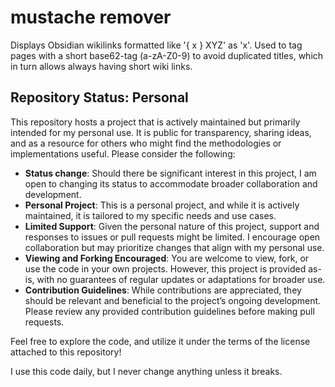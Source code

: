 # mustache remover

Displays Obsidian wikilinks formatted like '{ x } XYZ' as 'x'. Used to tag pages
with a short base62-tag (a-zA-Z0-9) to avoid duplicated titles, which in turn allows always
having short wiki links.

## Repository Status: Personal

This repository hosts a project that is actively maintained but primarily
intended for my personal use. It is public for transparency, sharing ideas, and
as a resource for others who might find the methodologies or implementations
useful. Please consider the following:

- **Status change**: Should there be significant interest in this project, I am
  open to changing its status to accommodate broader collaboration and
  development.
- **Personal Project**: This is a personal project, and while it is actively
  maintained, it is tailored to my specific needs and use cases.
- **Limited Support**: Given the personal nature of this project, support and
  responses to issues or pull requests might be limited. I encourage open
  collaboration but may prioritize changes that align with my personal use.
- **Viewing and Forking Encouraged**: You are welcome to view, fork, or use the
  code in your own projects. However, this project is provided as-is, with no
  guarantees of regular updates or adaptations for broader use.
- **Contribution Guidelines**: While contributions are appreciated, they should
  be relevant and beneficial to the project’s ongoing development. Please review
  any provided contribution guidelines before making pull requests.

Feel free to explore the code, and utilize it under the terms of the license
attached to this repository!

I use this code daily, but I never change anything unless it breaks.

